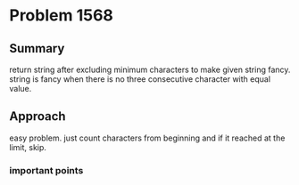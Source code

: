 # Problem 1568
## Summary
return string after excluding minimum characters to make given string fancy.
string is fancy when there is no three consecutive character with equal value.

## Approach
easy problem.
just count characters from beginning and if it reached at the limit, skip.

### important points
